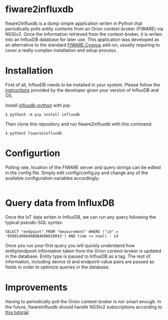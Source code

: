 # fiware2influxdb

fiware2influxdb is a dump simple application writen in Python that periodically polls entity contents from an Orion context-broker (FIWARE) via NGSIv2. Once the information retrieved from the context-broker, it is writen into an InfluxDB database for later use. This application was developed as an alternative to the standard [FIWARE Cygnus](https://fiware-cygnus.readthedocs.io/en/latest/) add-on, usually requiring to cover a really complex installation and setup process.

# Installation

First of all, InfluxDB needs to be installed in your system. Please follow the [instructions](https://docs.influxdata.com/influxdb/v1.7/introduction/installation/) provided by the developer given your version of InfluxDB and OS.

Install [influxdb-python](https://github.com/influxdata/influxdb-python) with pip:

```
$ python3 -m pip install influxdb
```

Then clone this repository and run fiware2influxdb with this command:

```
$ python3 fiware2influxdb
```

# Configurtion

Polling rate, location of the FIWARE server and query strings can be edited in the config file. Simply edit config/config.py and change any of the available configuration variables accordingly:

```python
```

# Query data from InfluxDB

Once the IoT data writen in InfluxDB, we can run any query following the typical pseudo-SQL syntax:

```
SELECT "endpoint" FROM "measurement" WHERE ("id" = '0500140084AB9B4600010043') AND time >= now() - 1d
```

Once you run your first query you will quickly understand how entity/endpoint information taken from the Orion context-broker is updated in the database. Entity type is passed to InfluxDB as a tag. The rest of information, including device id and endpoint-value pairs are passed as fields in order to optimize queries in the database.

# Improvements

Having to periodically poll the Orion context-broker is nor smart enough. In the future, fiwareinfluxdb should handle NGSIv2 subscriptions according to [this tutorial](https://fiware-orion.readthedocs.io/en/master/user/walkthrough_apiv2/#subscriptions).

